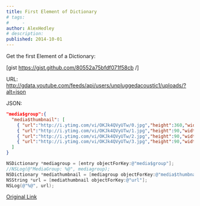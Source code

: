 ```yaml
---
title: First Element of Dictionary
# tags:
#     - 
author: AlexHedley
# description: 
published: 2014-10-01
---
```


Get the first Element of a Dictionary:

\[gist https://gist.github.com/80552a75bfdf071f58cb /\]


URL: http://gdata.youtube.com/feeds/api/users/unpluggedacoustic1/uploads/?alt=json

JSON:

```json
"media$group":{
  "media$thumbnail": [
    { "url":"http://i.ytimg.com/vi/OKJk4QVyUTw/0.jpg","height":360,"width":480,"time":"00:01:39.500" },
    { "url":"http://i.ytimg.com/vi/OKJk4QVyUTw/1.jpg","height":90,"width":120,"time":"00:00:49.750" },
    { "url":"http://i.ytimg.com/vi/OKJk4QVyUTw/2.jpg","height":90,"width":120,"time":"00:01:39.500" },
    { "url":"http://i.ytimg.com/vi/OKJk4QVyUTw/3.jpg","height":90,"width":120,"time":"00:02:29.250" }
  ]
}
```

```objectivec
NSDictionary *mediagroup = [entry objectForKey:@"media$group"];
//NSLog(@"MediaGroup: %@", mediagroup);
NSDictionary *mediathumbnail = [mediagroup objectForKey:@"media$thumbnail"][0];
NSString *url = [mediathumbnail objectForKey:@"url"];
NSLog(@"%@", url);
```

[Original Link](https://alexhedley.wordpress.com/2014/10/01/first-element-of-dictionary/)
